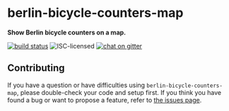 # berlin-bicycle-counters-map

**Show Berlin bicycle counters on a map.**

[![build status](https://img.shields.io/travis/derhuerst/berlin-bicycle-counters-map.svg)](https://travis-ci.org/derhuerst/berlin-bicycle-counters-map)
![ISC-licensed](https://img.shields.io/github/license/derhuerst/berlin-bicycle-counters-map.svg)
[![chat on gitter](https://badges.gitter.im/derhuerst.svg)](https://gitter.im/derhuerst)


## Contributing

If you have a question or have difficulties using `berlin-bicycle-counters-map`, please double-check your code and setup first. If you think you have found a bug or want to propose a feature, refer to [the issues page](https://github.com/derhuerst/berlin-bicycle-counters-map/issues).
